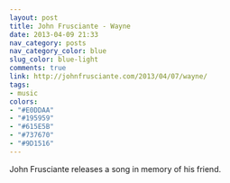 ```yaml
---
layout: post
title: John Frusciante - Wayne
date: 2013-04-09 21:33
nav_category: posts
nav_category_color: blue
slug_color: blue-light
comments: true
link: http://johnfrusciante.com/2013/04/07/wayne/
tags:
- music
colors:
- "#E0DDAA"
- "#195959"
- "#615E5B"
- "#737670"
- "#9D1516"
---
```


John Frusciante releases a song in memory of his friend.
